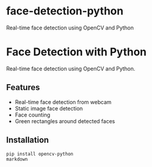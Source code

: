 # face-detection-python
Real-time face detection using OpenCV and Python
# Face Detection with Python

Real-time face detection using OpenCV and Python.

## Features
- Real-time face detection from webcam
- Static image face detection
- Face counting
- Green rectangles around detected faces

## Installation
```bash
pip install opencv-python
markdown
